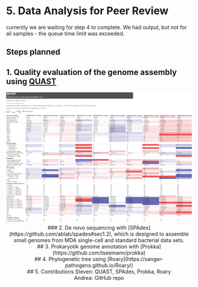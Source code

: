 
# 5. Data Analysis for Peer Review
currently we are waiting for step 4 to complete. We had output, but not for all samples - the queue time limit was exceeded.
</br>
## Steps planned
## 1. Quality evaluation of the genome assembly using [QUAST](http://quast.sourceforge.net/quast.html) </br>
<p align=center>
<img src="https://github.com/AUBioInformatics22/Salmonella-Project/blob/main/5%20-%20Data%20Analysis%20for%20Peer%20Review/Images/quast_report.png" width="800" />
### 2. De novo sequencing with [SPAdes](https://github.com/ablab/spades#sec1.2), which is designed to assemble small genomes from MDA single-cell and standard bacterial data sets. </br>
## 3. Prokaryotik genome annotation with [Prokka](https://github.com/tseemann/prokka) </br>
## 4. Phylogenetic tree using [Roary](https://sanger-pathogens.github.io/Roary/) </br>
## 5. Contributions
Steven: QUAST, SPAdes, Prokka, Roary </br>
Andrea: GitHub repo
